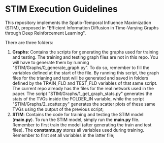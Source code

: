 # STIM Execution Guidelines

This repository implements the Spatio-Temporal Influence Maximization (STIM), proposed in "Efficient Information Diffusion in Time-Varying Graphs through Deep Reinforcement Learning". 

There are three folders:

1. **Graphs**: Contains the scripts for generating the graphs used for training and testing. The training and testing graph files are not in this repo. You will have to generate them by running "STIM/Graphs/0_generate_graph.py". To do so, remember to fill the variables defined at the start of the file. By running this script, the graph files for the trianing and test will be generated and saved in folders defined by the TRAIN_FLD and TEST_FLD variables of that same script. The current repo already has the files for the real network used in the paper. The script "STIM/Graphs/1_get_graph_stats.py" generates the stats of the TVGs inside the FOLDER_IN variable, while the script "STIM/Graphs/2_scatter.py" generates the scatter plots of these same TVGs using the output of the previous script;
2. **STIM**: Contains the code for training and testing the STIM model (**main.py**). To run the STIM model, simply run the **main.py** file. Remember to first train the model (after generating the train and test files). The **constants.py** stores all variables used during training. Remember to first set all variables in the latter file;
